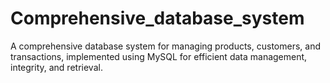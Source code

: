 # Comprehensive_database_system
A comprehensive database system for managing products, customers, and transactions, implemented using MySQL for efficient data management, integrity, and retrieval.
